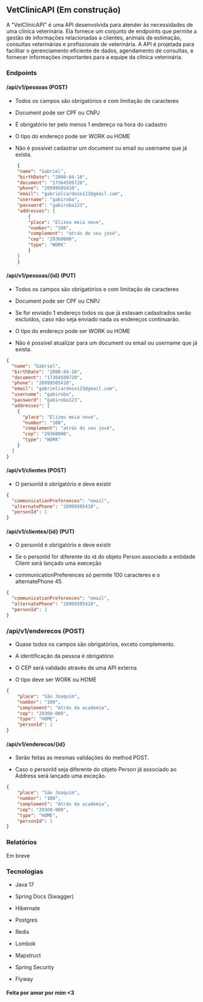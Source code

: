 ## VetClinicAPI (Em construção)

A "VetClinicAPI" é uma API desenvolvida para atender às necessidades de uma clínica veterinária. Ela fornece um conjunto de endpoints que permite a gestão de informações relacionadas a clientes, animais de estimação, consultas veterinárias e profissionais de veterinária. A API é projetada para facilitar o gerenciamento eficiente de dados, agendamento de consultas, e fornecer informações importantes para a equipe da clínica veterinária.

### Endpoints

#### /api/v1/pessoas (POST)

- Todos os campos são obrigatórios e com limitação de caracteres

- Document pode ser CPF ou CNPJ

- É obrigatório ter pelo menos 1 endereço na hora do cadastro

- O tipo do endereço pode ser WORK ou HOME

- Não é possível cadastrar um document ou email ou username que já exista.

```json
    {
    "name": "Gabriel",
    "birthDate": "2000-04-10",
    "document": "17364509720",
    "phone": "28999505410",
    "email": "gabrielcardoso123@gmail.com",
    "username": "gabiroba",
    "password": "gabiroba123",
    "addresses": [
        {
        "place": "Elizeu meia nove",
        "number": "100",
        "complement": "atrás do seu josé",
        "cep": "29360000",
        "type": "WORK"
        }
    ]
    }

```

#### /api/v1/pessoas/{id} (PUT)

- Todos os campos são obrigatórios e com limitação de caracteres

- Document pode ser CPF ou CNPJ

- Se for enviado 1 endereço todos os que já estavam cadastrados serão excluídos, caso não seja enviado nada os endereços continuarão.

- O tipo do endereço pode ser WORK ou HOME

- Não é possível atualizar para um document ou email ou username que já exista.

```json
{
  "name": "Gabriel",
  "birthDate": "2000-04-10",
  "document": "17364509720",
  "phone": "28999505410",
  "email": "gabrielcardoso123@gmail.com",
  "username": "gabiroba",
  "password": "gabiroba123",
  "addresses": [
    {
      "place": "Elizeu meia nove",
      "number": "100",
      "complement": "atrás do seu josé",
      "cep": "29360000",
      "type": "WORK"
    }
  ]
}
```

#### /api/v1/clientes (POST)

- O personId é obrigatório e deve existir

```json
{
  "communicationPreferences": "email",
  "alternatePhone": "28999505410",
  "personId": 1
}
```

#### /api/v1/clientes/{id} (PUT)

- O personId é obrigatório e deve existir

- Se o personId for diferente do id do objeto Person associado a entidade Client será lançado uma execeção

- communicationPreferences só permite 100 caracteres e o alternatePhone 45.

```json
{
  "communicationPreferences": "email",
  "alternatePhone": "28999505410",
  "personId": 1
}
```

### /api/v1/enderecos (POST)

- Quase todos os campos são obrigatórios, exceto complemento.

- A identificação da pessoa é obrigatório

- O CEP será validado através de uma API externa

- O tipo deve ser WORK ou HOME

```json
{
    "place": "São Joaquim",
    "number": "100",
    "complement": "Atrás da academia",
    "cep": "29360-000",
    "type": "HOME",
    "personId": 1
}

```

#### /api/v1/enderecos/{id}

- Serão feitas as mesmas validações do method POST.

- Caso o personId seja diferente do objeto Person já associado ao Address será lançado uma exceção.

```json
{
    "place": "São Joaquim",
    "number": "100",
    "complement": "Atrás da academia",
    "cep": "29360-000",
    "type": "HOME",
    "personId": 1
}

```

### Relatórios

Em breve

### Tecnologias

- Java 17

- Spring Docs (Swagger)

- Hibernate

- Postgres

- Redis

- Lombok

- Mapstruct

- Spring Security

- Flyway


#### Feita por amor por mim <3